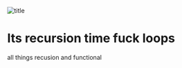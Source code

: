 ![title](https://github.com/cmdline-batchelor/recursion/blob/main/img/image.pn)

# Its recursion time fuck loops

all things recusion  and functional

